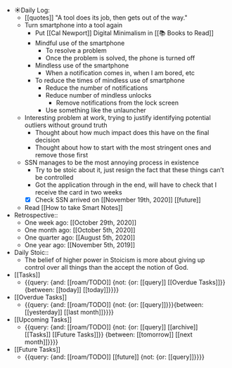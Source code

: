 - ☀️Daily Log:
    - [[quotes]] "A tool does its job, then gets out of the way."
    - Turn smartphone into a tool again
        - Put [[Cal Newport]] Digital Minimalism in [[📚 Books to Read]]
        - Mindful use of the smartphone
            - To resolve a problem
            - Once the problem is solved, the phone is turned off
        - Mindless use of the smartphone
            - When a notification comes in, when I am bored, etc
        - To reduce the times of mindless use of smartphone
            - Reduce the number of notifications
            - Reduce number of mindless unlocks
                - Remove notifications from the lock screen
            - Use something like the unlauncher 
    - Interesting problem at work, trying to justify identifying potential outliers without ground truth
        - Thought about how much impact does this have on the final decision
        - Thought about how to start with the most stringent ones and remove those first
    - SSN manages to be the most annoying process in existence
        - Try to be stoic about it, just resign the fact that these things can’t be controlled
        - Got the application through in the end, will have to check that I receive the card in two weeks
        - [x] Check SSN arrived on [[November 19th, 2020]] [[future]]
    - Read [[How to take Smart Notes]]
- Retrospective::
    - One week ago: [[October 29th, 2020]]
    - One month ago: [[October 5th, 2020]]
    - One quarter ago: [[August 5th, 2020]]
    - One year ago: [[November 5th, 2019]]
- Daily Stoic::
    - The belief of higher power in Stoicism is more about giving up control over all things than the accept the notion of God.
- [[Tasks]]
    - {{query: {and: [[roam/TODO]] {not: {or: [[query]] [[Overdue Tasks]]}} {between: [[today]] [[today]]}}}}
- [[Overdue Tasks]]
    - {{query: {and: [[roam/TODO]] {not: {or: [[query]]}}}{between: [[yesterday]] [[last month]]}}}}
- [[Upcoming Tasks]]
    - {{query: {and: [[roam/TODO]] {not: {or: [[query]] [[archive]] [[Tasks]] [[Future Tasks]]}} {between: [[tomorrow]] [[next month]]}}}}
- [[Future Tasks]]
    - {{query: {and: [[roam/TODO]] [[future]] {not: {or: [[query]]}}}}
